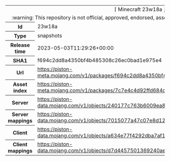 <html><table>
<tr><td colspan="2" align="center"><img width="0" height="0"><br/>⌈ Minecraft 23w18a ⌋<br/><img width="0" height="0"></td></tr>
<tr><td colspan="2" align="center"><img width="0" height="0"><br/>
:warning: This repository is not official, approved, endorsed, associated or connected with Mojang :warning:
<br/><img width="0" height="0"></td></tr>
<tr><th>Id</th><td>23w18a</td></tr>
<tr><th>Type</th><td>snapshots</td></tr>
<tr><th>Release time</th><td>2023-05-03T11:29:26+00:00</td></tr>
<tr><th>SHA1</th><td>f694c2dd8a4350bf4b485308c26ec0bad1e975e4</td></tr>
<tr><th>Url</th><td><a href="https://piston-meta.mojang.com/v1/packages/f694c2dd8a4350bf4b485308c26ec0bad1e975e4/23w18a.json">https://piston-meta.mojang.com/v1/packages/f694c2dd8a4350bf4b485308c26ec0bad1e975e4/23w18a.json</a></td></tr>
<tr><th>Asset index</th><td><a href="https://piston-meta.mojang.com/v1/packages/7c7e4c4d92ffd684d5673a07632c5ca1b7d44de0/5.json">https://piston-meta.mojang.com/v1/packages/7c7e4c4d92ffd684d5673a07632c5ca1b7d44de0/5.json</a></td></tr>
<tr><th>Server</th><td><a href="https://piston-data.mojang.com/v1/objects/240177c763b6009ea81aaf0ef14a73822320856d/server.jar">https://piston-data.mojang.com/v1/objects/240177c763b6009ea81aaf0ef14a73822320856d/server.jar</a></td></tr>
<tr><th>Server mappings</th><td><a href="https://piston-data.mojang.com/v1/objects/7015077a47c07e8d129280b73a40e8ddb11fc589/server.txt">https://piston-data.mojang.com/v1/objects/7015077a47c07e8d129280b73a40e8ddb11fc589/server.txt</a></td></tr>
<tr><th>Client</th><td><a href="https://piston-data.mojang.com/v1/objects/a634e77f4292dba7af15f84fac946bf221dd1839/client.jar">https://piston-data.mojang.com/v1/objects/a634e77f4292dba7af15f84fac946bf221dd1839/client.jar</a></td></tr>
<tr><th>Client mappings</th><td><a href="https://piston-data.mojang.com/v1/objects/d7d4457501369240ae12b6c7ec0836e449604396/client.txt">https://piston-data.mojang.com/v1/objects/d7d4457501369240ae12b6c7ec0836e449604396/client.txt</a></td></tr>
</table></html>